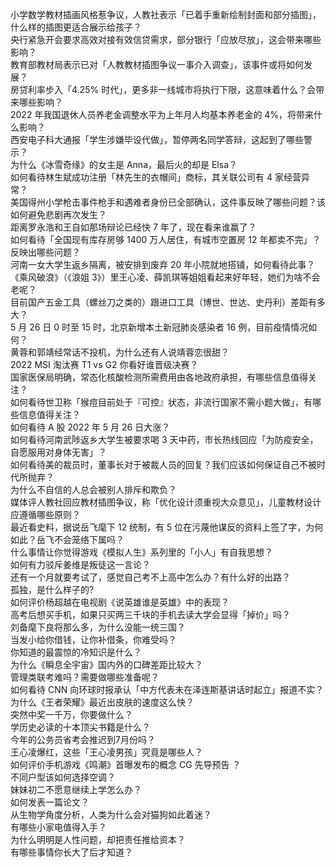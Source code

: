 小学数学教材插画风格惹争议，人教社表示「已着手重新绘制封面和部分插图」，什么样的插图更适合展示给孩子？  
央行紧急开会要求高效对接有效信贷需求，部分银行「应放尽放」，这会带来哪些影响？  
教育部教材局表示已对「人教教材插图争议一事介入调查」，该事件或将如何发展？  
房贷利率步入「4.25% 时代」，更多非一线城市将执行下限，这意味着什么？会带来哪些影响？  
2022 年我国退休人员养老金调整水平为上年月人均基本养老金的 4%，将带来什么影响？  
西安电子科大通报「学生涉嫌毕设代做」，暂停两名同学答辩，这起到了哪些警示？  
为什么《冰雪奇缘》的女主是 Anna，最后火的却是 Elsa？  
如何看待林生斌成功注册「林先生的衣帽间」商标，其关联公司有 4 家经营异常？  
美国得州小学枪击事件枪手和遇难者身份已全部确认，这件事反映了哪些问题？该如何避免悲剧再次发生？  
距离罗永浩和王自如那场辩论已经快 7 年了，现在看来谁赢了？  
如何看待「全国现有库存房够 1400 万人居住，有城市空置房 12 年都卖不完」？反映出哪些问题？  
河南一女大学生返乡隔离，被安排到废弃 20 年小院就地搭铺，如何看待此事？  
《乘风破浪》（《浪姐 3》）里王心凌、薛凯琪等姐姐看起来好年轻，她们为啥不会老呢？  
目前国产五金工具（螺丝刀之类的）跟进口工具（博世、世达、史丹利）差距有多大？  
5 月 26 日 0 时至 15 时，北京新增本土新冠肺炎感染者 16 例，目前疫情情况如何？  
黄蓉和郭靖经常话不投机，为什么还有人说靖蓉恋很甜？  
2022 MSI 淘汰赛 T1 vs G2 你看好谁晋级决赛？  
国家医保局明确，常态化核酸检测所需费用由各地政府承担，有哪些信息值得关注？  
如何看待世卫称「猴痘目前处于『可控』状态，非流行国家不需小题大做」，有哪些信息值得关注？  
如何看待 A 股 2022 年 5 月 26 日大涨？  
如何看待河南武陟返乡大学生被要求喝 3 天中药，市长热线回应「为防疫安全，自愿服用对身体无害」？  
如何看待美的裁员时，董事长对于被裁人员的回复？我们应该如何保证自己不被时代所抛弃？  
为什么不自信的人总会被别人排斥和欺负？  
媒体评人教社回应教材插图争议，称「优化设计须重视大众意见」，儿童教材设计应遵循哪些原则？  
最近看史料，据说岳飞麾下 12 统制，有 5 位在污蔑他谋反的资料上签了字，为何如此？岳飞不会笼络下属吗？  
什么事情让你觉得游戏《模拟人生》系列里的「小人」有自我思想？  
如何有力驳斥姜维是叛徒这一言论？  
还有一个月就要考试了，感觉自己考不上高中怎么办？有什么好的出路？  
孤独，是什么样子的?  
如何评价杨超越在电视剧《说英雄谁是英雄》中的表现？  
高考后想买手机，如果只买两三千块的手机去读大学会显得「掉价」吗？  
刘备麾下良将那么多，为什么没能一统三国？  
当发小给你借钱，让你补借条，你难受吗？  
你知道的最震惊的冷知识是什么？  
为什么《瞬息全宇宙》国内外的口碑差距比较大？  
管理类联考难吗？需要做哪些准备呢？  
如何看待 CNN 向环球时报承认「中方代表未在泽连斯基讲话时起立」报道不实？  
为什么《王者荣耀》最近出皮肤的速度这么快？  
突然中奖一千万，你要做什么？  
学历史必读的十本顶尖书籍是什么？  
今年的公务员省考会推迟到7月份吗？  
王心凌爆红，这些「王心凌男孩」究竟是哪些人？  
如何评价手机游戏《鸣潮》首曝发布的概念 CG 先导预告 ？  
不同户型该如何选择空调？  
妹妹初二不愿意继续上学怎么办？  
如何发表一篇论文？  
从生物学角度分析，人类为什么会对猫狗如此着迷？  
有哪些小家电值得入手？  
为什么明明是人性问题，却把责任推给资本？  
有哪些事情你长大了后才知道？  

